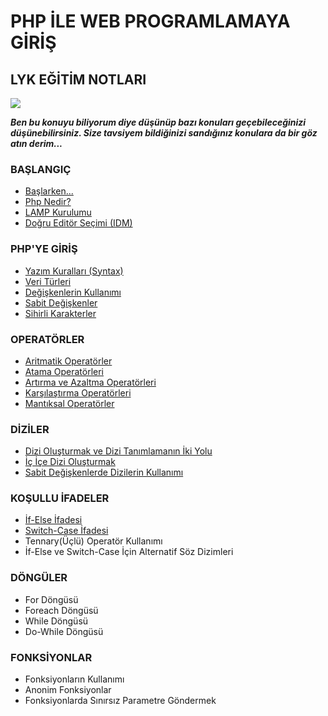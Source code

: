# PHP İLE WEB PROGRAMLAMAYA GİRİŞ
## LYK EĞİTİM NOTLARI


![](https://lh3.googleusercontent.com/hTju6PNPOVRXbORlfGwkr0uJUkfjDED-gGrxbZfb4UKSqIJhVE0FlQCUH9MIyZNm93-TRd_Z5nAa)


***Ben bu konuyu biliyorum diye düşünüp bazı konuları geçebileceğinizi düşünebilirsiniz. Size tavsiyem bildiğinizi sandığınız konulara da bir göz atın derim...***

### BAŞLANGIÇ

- [Başlarken...](https://github.com/yeniceri1453/Ubuntu-Php/blob/master/notlar/baslangic.md)
- [Php Nedir?](https://github.com/yeniceri1453/Ubuntu-Php/blob/master/notlar/php_nedir.md)
- [LAMP Kurulumu](https://github.com/yeniceri1453/Ubuntu-Php/blob/master/notlar/kurulum.md)
- [Doğru Editör Seçimi (IDM)](https://github.com/yeniceri1453/Ubuntu-Php/blob/master/notlar/editor_secimi.md)

### PHP'YE GİRİŞ

- [Yazım Kuralları (Syntax)](https://github.com/yeniceri1453/Ubuntu-Php/blob/master/notlar/yazim_kurallari.md)
- [Veri Türleri](https://github.com/yeniceri1453/Ubuntu-Php/blob/master/notlar/veri_turleri.md)
- [Değişkenlerin Kullanımı](https://github.com/yeniceri1453/Ubuntu-Php/blob/master/notlar/degiskenler.md)
- [Sabit Değişkenler](https://github.com/yeniceri1453/Ubuntu-Php/blob/master/notlar/sabit_degiskenler.md)
- [Sihirli Karakterler](https://github.com/yeniceri1453/Ubuntu-Php/blob/master/notlar/sihirli_karakterler.md)

### OPERATÖRLER

- [Aritmatik Operatörler](https://github.com/yeniceri1453/Ubuntu-Php/blob/master/notlar/aritmatik.md)
- [Atama Operatörleri](https://github.com/yeniceri1453/Ubuntu-Php/blob/master/notlar/atama.md)
- [Artırma ve Azaltma Operatörleri](https://github.com/yeniceri1453/Ubuntu-Php/blob/master/notlar/artirma_azaltma.md)
- [Karşılaştırma Operatörleri](https://github.com/yeniceri1453/Ubuntu-Php/blob/master/notlar/karsilastirma.md)
- [Mantıksal Operatörler](https://github.com/yeniceri1453/Ubuntu-Php/blob/master/notlar/mantiksal.md)

### DİZİLER

- [Dizi Oluşturmak ve Dizi Tanımlamanın İki Yolu](https://github.com/yeniceri1453/Ubuntu-Php/blob/master/notlar/diziler.md)
- [İç İçe Dizi Oluşturmak](https://github.com/yeniceri1453/Ubuntu-Php/blob/master/notlar/ic_ice_diziler.md)
- [Sabit Değişkenlerde Dizilerin Kullanımı](https://github.com/yeniceri1453/Ubuntu-Php/blob/master/notlar/sabit_degiskenlerde_dizi.md)

### KOŞULLU İFADELER

- [İf-Else İfadesi](https://github.com/yeniceri1453/Ubuntu-Php/blob/master/notlar/if_else.md)
- [Switch-Case İfadesi](https://github.com/yeniceri1453/Ubuntu-Php/blob/master/notlar/if_else.md)
- Tennary(Üçlü) Operatör Kullanımı
- İf-Else ve Switch-Case İçin Alternatif Söz Dizimleri

### DÖNGÜLER

- For Döngüsü
- Foreach Döngüsü
- While Döngüsü
- Do-While Döngüsü

### FONKSİYONLAR

- Fonksiyonların Kullanımı
- Anonim Fonksiyonlar
- Fonksiyonlarda Sınırsız Parametre Göndermek
